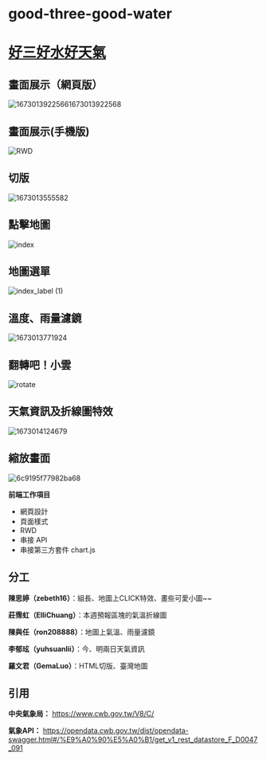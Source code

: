 # good-three-good-water 

# [好三好水好天氣](https://zabeth16.github.io/good-three-good-water/)

## 畫面展示（網頁版）
![16730139225661673013922568](https://user-images.githubusercontent.com/112456014/211028070-a359a023-837c-4cfd-93bb-d439fa99925c.gif)

## 畫面展示(手機版)
![RWD](https://user-images.githubusercontent.com/112456014/211024540-6d36a278-d07c-41d2-be53-29aa3ea0bab6.gif)

## 切版
![1673013555582](https://user-images.githubusercontent.com/112456014/211027177-fa281897-86a2-410a-ade1-8cc983e6d666.gif)

## 點擊地圖
![index](https://user-images.githubusercontent.com/112456014/211022552-aa149304-d07d-4866-8c4e-2ac1419e22d5.gif)

## 地圖選單
![index_label (1)](https://user-images.githubusercontent.com/112456014/211024808-9e274d32-9f74-440e-8445-25e8371abff9.gif)

## 溫度、雨量濾鏡
![1673013771924](https://user-images.githubusercontent.com/112456014/211028186-1502ee24-a17d-4df2-aa28-91cf6dd21e01.gif)

## 翻轉吧！小雲
![rotate](https://user-images.githubusercontent.com/112456014/211023559-76b9d142-332b-4f65-9a4b-35438ef4a145.gif)

## 天氣資訊及折線圖特效
![1673014124679](https://user-images.githubusercontent.com/112456014/211028548-badd031e-d551-4a1f-957c-a7aacc8c3bd7.gif)

## 縮放畫面
![6c9195f77982ba68](https://user-images.githubusercontent.com/112456014/211028869-f642e333-9c3f-4ded-842a-a90ab7a40822.gif)

**前端工作項目**
- 網頁設計
- 頁面樣式
- RWD
- 串接 API
- 串接第三方套件 chart.js


## 分工

**陳思婷（zebeth16）**：組長、地圖上CLICK特效、畫些可愛小圖~~

**莊霈虹（ElliChuang）**：本週預報區塊的氣溫折線圖 

**陳與任（ron208888）**：地圖上氣溫、雨量濾鏡
 
**李郁玹（yuhsuanlii）**：今、明兩日天氣資訊	

**羅文君（GemaLuo）**：HTML切版、臺灣地圖 

## 引用

**中央氣象局：**
https://www.cwb.gov.tw/V8/C/

**氣象API：**
https://opendata.cwb.gov.tw/dist/opendata-swagger.html#/%E9%A0%90%E5%A0%B1/get_v1_rest_datastore_F_D0047_091


